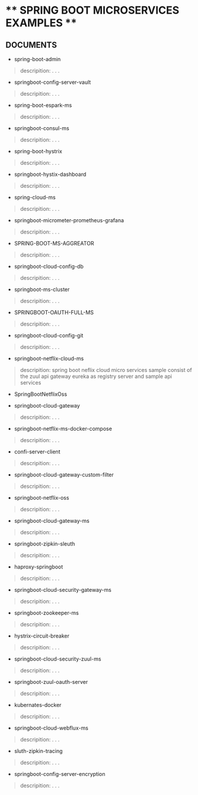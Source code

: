 # ** SPRING BOOT MICROSERVICES EXAMPLES ** 

## DOCUMENTS					

* spring-boot-admin	
> descripition:
> .
> .
> .		
* springboot-config-server-vault
> descripition:
> .
> .
> .
* spring-boot-espark-ms				
> descripition:
> .
> .
> .
* springboot-consul-ms
> descripition:
> .
> .
> .
* spring-boot-hystrix				
> descripition:
> .
> .
> .
* springboot-hystix-dashboard		
> descripition:
> .
> .
> .
* spring-cloud-ms					
> descripition:
> .
> .
> .
* springboot-micrometer-prometheus-grafana
> descripition:
> .
> .
> .
* SPRING-BOOT-MS-AGGREATOR			
> descripition:
> .
> .
> .
* springboot-cloud-config-db			
> descripition:
> .
> .
> .
* springboot-ms-cluster
> descripition:
> .
> .
> .
* SPRINGBOOT-OAUTH-FULL-MS			
> descripition:
> .
> .
> .
* springboot-cloud-config-git			
> descripition:
> .
> .
> .
* springboot-netflix-cloud-ms
> descripition:
> spring boot neflix cloud micro services sample consist of the 
> zuul api gateway 
> eureka as registry server 
> and sample api services 
* SpringBootNetflixOss				
>
* springboot-cloud-gateway			
> descripition:
> .
> .
> .
* springboot-netflix-ms-docker-compose
> descripition:
> .
> .
> .
* confi-server-client				
> descripition:
> .
> .
> .
* springboot-cloud-gateway-custom-filter		
> descripition:
> .
> .
> .
* springboot-netflix-oss
> descripition:
> .
> .
> .
* springboot-cloud-gateway-ms			
> descripition:
> .
> .
> .
* springboot-zipkin-sleuth
> descripition:
> .
> .
> .
* haproxy-springboot				
> descripition:
> .
> .
> .
* springboot-cloud-security-gateway-ms		
> descripition:
> .
> .
> .
* springboot-zookeeper-ms
> descripition:
> .
> .
> .
* hystrix-circuit-breaker				
> descripition:
> .
> .
> .
* springboot-cloud-security-zuul-ms		
> descripition:
> .
> .
> .
* springboot-zuul-oauth-server
> descripition:
> .
> .
> .
* kubernates-docker				
> descripition:
> .
> .
> .
* springboot-cloud-webflux-ms
> descripition:
> .
> .
> .
* sluth-zipkin-tracing				
> descripition:
> .
> .
> .
* springboot-config-server-encryption
> descripition:
> .
> .
> .
